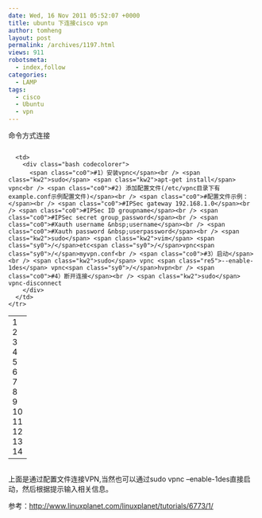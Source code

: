 ```yaml
---
date: Wed, 16 Nov 2011 05:52:07 +0000
title: ubuntu 下连接cisco vpn
author: tomheng
layout: post
permalink: /archives/1197.html
views: 911
robotsmeta:
  - index,follow
categories:
  - LAMP
tags:
  - cisco
  - Ubuntu
  - vpn
---
```

命令方式连接

<div class="codecolorer-container bash blackboard" style="overflow:auto;white-space:nowrap;">
  <table cellspacing="0" cellpadding="0">
    <tr>
      <td class="line-numbers">
        <div>
          1<br />2<br />3<br />4<br />5<br />6<br />7<br />8<br />9<br />10<br />11<br />12<br />13<br />14<br />
        </div>
      </td>
      
      <td>
        <div class="bash codecolorer">
          <span class="co0">#1）安装vpnc</span><br /> <span class="kw2">sudo</span> <span class="kw2">apt-get install</span> vpnc<br /> <span class="co0">#2) 添加配置文件(/etc/vpnc目录下有example.conf示例配置文件)</span><br /> <span class="co0">#配置文件示例：</span><br /> <span class="co0">#IPSec gateway 192.168.1.0</span><br /> <span class="co0">#IPSec ID groupname</span><br /> <span class="co0">#IPSec secret group_password</span><br /> <span class="co0">#Xauth username &nbsp;username</span><br /> <span class="co0">#Xauth password &nbsp;userpassword</span><br /> <span class="kw2">sudo</span> <span class="kw2">vim</span> <span class="sy0">/</span>etc<span class="sy0">/</span>vpnc<span class="sy0">/</span>myvpn.conf<br /> <span class="co0">#3）启动</span><br /> <span class="kw2">sudo</span> vpnc <span class="re5">--enable-1des</span> vpnc<span class="sy0">/</span>hvpn<br /> <span class="co0">#4）断开连接</span><br /> <span class="kw2">sudo</span> vpnc-disconnect
        </div>
      </td>
    </tr>
  </table>
</div>

上面是通过配置文件连接VPN,当然也可以通过sudo vpnc &#8211;enable-1des直接启动，然后根据提示输入相关信息。

参考：http://www.linuxplanet.com/linuxplanet/tutorials/6773/1/
